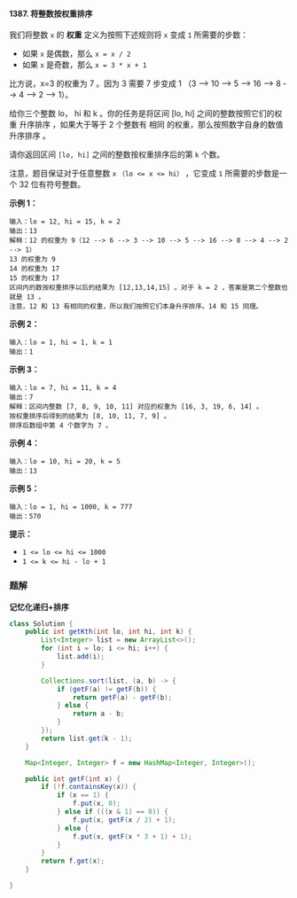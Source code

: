 #### 1387. 将整数按权重排序

我们将整数 `x` 的 **权重** 定义为按照下述规则将 `x` 变成 `1` 所需要的步数：

- 如果 `x` 是偶数，那么 `x = x / 2`
- 如果 `x` 是奇数，那么 `x = 3 * x + 1`

比方说，x=3 的权重为 7 。因为 3 需要 7 步变成 1 （3 --> 10 --> 5 --> 16 --> 8 --> 4 --> 2 --> 1）。

给你三个整数 lo， hi 和 k 。你的任务是将区间 [lo, hi] 之间的整数按照它们的权重 升序排序 ，如果大于等于 2 个整数有 相同 的权重，那么按照数字自身的数值 升序排序 。

请你返回区间 `[lo, hi]` 之间的整数按权重排序后的第 `k` 个数。

注意，题目保证对于任意整数 `x` `（lo <= x <= hi）` ，它变成 `1` 所需要的步数是一个 32 位有符号整数。

**示例 1：**

```shell
输入：lo = 12, hi = 15, k = 2
输出：13
解释：12 的权重为 9（12 --> 6 --> 3 --> 10 --> 5 --> 16 --> 8 --> 4 --> 2 --> 1）
13 的权重为 9
14 的权重为 17
15 的权重为 17
区间内的数按权重排序以后的结果为 [12,13,14,15] 。对于 k = 2 ，答案是第二个整数也就是 13 。
注意，12 和 13 有相同的权重，所以我们按照它们本身升序排序。14 和 15 同理。
```

**示例 2：**

```shell
输入：lo = 1, hi = 1, k = 1
输出：1
```

**示例 3：**

```shell
输入：lo = 7, hi = 11, k = 4
输出：7
解释：区间内整数 [7, 8, 9, 10, 11] 对应的权重为 [16, 3, 19, 6, 14] 。
按权重排序后得到的结果为 [8, 10, 11, 7, 9] 。
排序后数组中第 4 个数字为 7 。
```

**示例 4：**

```shell
输入：lo = 10, hi = 20, k = 5
输出：13
```

**示例 5：**

```shell
输入：lo = 1, hi = 1000, k = 777
输出：570
```

**提示：**

- `1 <= lo <= hi <= 1000`
- `1 <= k <= hi - lo + 1`

### 题解

**记忆化递归+排序**

```java
class Solution {
    public int getKth(int lo, int hi, int k) {
        List<Integer> list = new ArrayList<>();
        for (int i = lo; i <= hi; i++) {
            list.add(i);
        }

        Collections.sort(list, (a, b) -> {
            if (getF(a) != getF(b)) {
                return getF(a) - getF(b);
            } else {
                return a - b;
            }
        });
        return list.get(k - 1);
    }

    Map<Integer, Integer> f = new HashMap<Integer, Integer>();

    public int getF(int x) {
        if (!f.containsKey(x)) {
            if (x == 1) {
                f.put(x, 0);
            } else if (((x & 1) == 0)) {
                f.put(x, getF(x / 2) + 1);
            } else {
                f.put(x, getF(x * 3 + 1) + 1);
            }
        }
        return f.get(x);
    }

}
```

